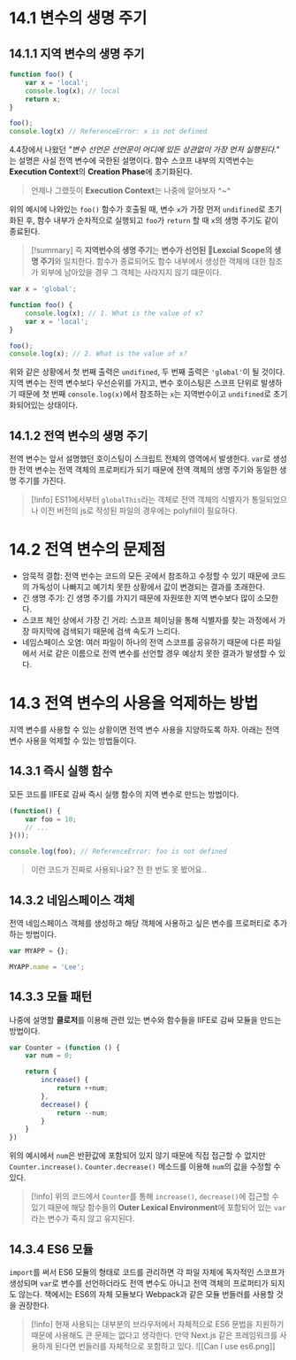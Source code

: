 # 14.1 변수의 생명 주기
## 14.1.1 지역 변수의 생명 주기
```javascript
function foo() {
	var x = 'local';
	console.log(x); // local
	return x;
}

foo();
console.log(x) // ReferenceError: x is not defined
```
4.4장에서 나왔던 *"변수 선언은 선언문이 어디에 있든 상관없이 가장 먼저 실행된다."* 는 설명은 사실 전역 변수에 국한된 설명이다. 함수 스코프 내부의 지역번수는 **Execution Context**의 **Creation Phase**에 초기화된다. 

>언제나 그랬듯이 **Execution Context**는 나중에 알아보자 ^~^

위의 예시에 나와있는 `foo()` 함수가 호출될 때, 변수 `x`가 가장 먼저 `undifined`로 초기화된 후, 함수 내부가 순차적으로 실행되고 `foo`가 `return` 할 때 `x`의 생명 주기도 같이 종료된다. 

>[!summary]
즉 **지역번수의 생명 주기**는 **변수가 선언된 Lexcial Scope의 생명 주기**와 일치한다. 함수가 종료되어도 함수 내부에서 생성한 객체에 대한 참조가 외부에 남아있을 경우 그 객체는 사라지지 않기 떄문이다.

```javascript
var x = 'global';

function foo() {
	console.log(x); // 1. What is the value of x?
	var x = 'local';
}

foo();
console.log(x); // 2. What is the value of x?
```
위와 같은 상황에서 첫 번째 출력은 `undifined`, 두 번째 출력은 `'global'`이 될 것이다. 지역 변수는 전역 변수보다 우선순위를 가지고, 변수 호이스팅은 스코프 단위로 발생하기 때문에 첫 번째 `console.log(x)`에서 참조하는 `x`는 지역번수이고 `undifined`로 초기화되어있는 상태이다. 
## 14.1.2 전역 변수의 생명 주기
전역 변수는 앞서 설명했던 호이스팅이 스크립트 전체의 영역에서 발생한다. `var`로 생성한 전역 변수는 전역 객체의 프로퍼티가 되기 때문에 전역 객체의 생명 주기와 동일한 생명 주기를 가진다. 
>[!info]
>ES11에서부터 `globalThis`라는 객체로 전역 객체의 식별자가 통일되었으나 이전 버전의 js로 작성된 파일의 경우에는 polyfill이 필요하다.
# 14.2 전역 변수의 문제점 
- 암묵적 결합: 전역 번수는 코드의 모든 곳에서 참조하고 수정할 수 있기 때문에 코드의 가독성이 나빠지고 예기치 못한 상황에서 값이 변경되는 결과를 초래한다. 
- 긴 생명 주기: 긴 생명 주기를 가지기 때문에 자원또한 지역 변수보다 많이 소모한다. 
- 스코프 체인 상에서 가장 긴 거리: 스코프 체이닝을 통해 식별자를 찾는 과정에서 가장 마지막에 검색되기 때문에 검색 속도가 느리다.
- 네임스페이스 오염: 여러 파일이 하나의 전역 스코프를 공유하기 때문에 다른 파일에서 서로 같은 이름으로 전역 변수를 선언할 경우 예상치 못한 결과가 발생할 수 있다.
# 14.3 전역 변수의 사용을 억제하는 방법
지역 변수를 사용할 수 있는 상황이면 전역 변수 사용을 지양하도록 하자. 아래는 전역 변수 사용을 억제할 수 있는 방법들이다.
## 14.3.1 즉시 실행 함수
모든 코드를 IIFE로 감싸 즉시 실행 함수의 지역 변수로 만드는 방법이다.
```javascript
(function() {
	var foo = 10;
	// ...
}());

console.log(foo); // ReferenceError: foo is not defined
```
> 이런 코드가 진짜로 사용되나요? 전 한 번도 못 봤어요..
## 14.3.2 네임스페이스 객체
전역 네임스페이스 객체를 생성하고 해당 객체에 사용하고 싶은 변수를 프로퍼티로 추가하는 방법이다.
```javascript
var MYAPP = {};

MYAPP.name = 'Lee';
```
## 14.3.3 모듈 패턴
나중에 설명할 **클로저**를 이용해 관련 있는 변수와 함수들을 IIFE로 감싸 모듈을 만드는 방법이다. 
```javascript
var Counter = (function () {
	var num = 0;

	return {
		increase() {
			return ++num;
		},
		decrease() {
			return --num;
		}
	}
})
```
위의 예시에서 `num`은 반환값에 포함되어 있지 않기 때문에 직접 접근할 수 없지만 `Counter.increase()`. `Counter.decrease()` 메소드를 이용해 `num`의 값을 수정할 수 있다. 
>[!info]
>위의 코드에서 `Counter`를 통해 `increase()`, `decrease()`에 접근할 수 있기 때문에 해당 함수들의 **Outer Lexical Environment**에 포함되어 있는 `var`라는 변수가 죽지 않고 유지된다. 
## 14.3.4 ES6 모듈
`import`를 써서 ES6 모듈의 형태로 코드를 관리하면 각 파일 자체에 독자적인 스코프가 생성되며 `var`로 변수를 선언하더라도 전역 변수도 아니고 전역 객체의 프로퍼티가 되지도 않는다. 책에서는 ES6의 자체 모듈보다 Webpack과 같은 모듈 번들러를 사용할 것을 권장한다. 

>[!info]
>현재 사용되는 대부분의 브라우저에서 자체적으로 ES6 문법을 지원하기 때문에 사용해도 큰 문제는 없다고 생각한다. 만약 Next.js 같은 프레임워크를 사용하게 된다면 번들러를 자체적으로 포함하고 있다. 
![[Can I use es6.png]]
